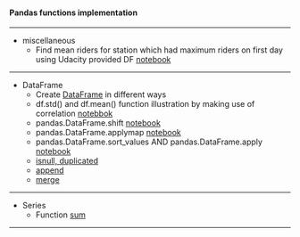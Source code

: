 #### Pandas functions implementation
---

 - miscellaneous
   - Find mean riders for station which had maximum riders on first day using Udacity provided DF [notebook](003_mean_riders_for_max_station.ipynb)
   
---
	
 - DataFrame
   - Create [DataFrame](001_DataFrame.ipynb) in different ways
   - df.std() and df.mean() function illustration by making use of correlation [notebbok](004_correlation.ipynb)
   - pandas.DataFrame.shift [notebook](005_shift.ipynb)
   - pandas.DataFrame.applymap [notebook](006_applymap.ipynb)
   - pandas.DataFrame.sort_values AND pandas.DataFrame.apply [notebook](007_apply_and_sort_values.ipynb)
   - [isnull, duplicated](../data_analysis_part_i/data_analysis_part_i.ipynb)
   - [append](009_append.ipynb)
   - [merge](0010_merge.ipynb)
---

 - Series
	- Function [sum](002_series.sum.ipynb)

---